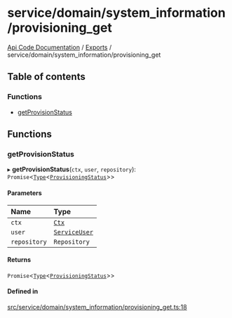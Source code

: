# service/domain/system\_information/provisioning\_get
 
[Api Code Documentation](../README.md) / [Exports](../modules.md) / service/domain/system\_information/provisioning\_get

## Table of contents

### Functions

- [getProvisionStatus](service_domain_system_information_provisioning_get.md#getprovisionstatus)

## Functions

### getProvisionStatus

▸ **getProvisionStatus**(`ctx`, `user`, `repository`): `Promise`\<[`Type`](result.md#type)\<[`ProvisioningStatus`](../interfaces/service_domain_system_information_system_information.ProvisioningStatus.md)\>\>

#### Parameters

| Name | Type |
| :------ | :------ |
| `ctx` | [`Ctx`](../interfaces/lib_ctx.Ctx.md) |
| `user` | [`ServiceUser`](../interfaces/service_domain_organization_service_user.ServiceUser.md) |
| `repository` | `Repository` |

#### Returns

`Promise`\<[`Type`](result.md#type)\<[`ProvisioningStatus`](../interfaces/service_domain_system_information_system_information.ProvisioningStatus.md)\>\>

#### Defined in

[src/service/domain/system_information/provisioning_get.ts:18](https://github.com/openkfw/TruBudget/blob/e3c318d/api/src/service/domain/system_information/provisioning_get.ts#L18)
